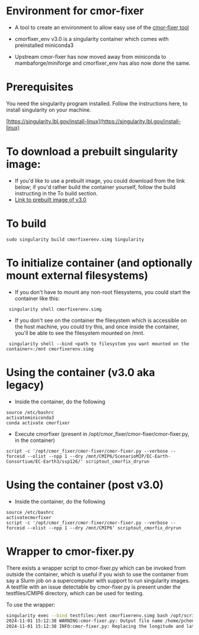 # Environment for cmor-fixer

- A tool to create an environment to allow easy use of the [cmor-fixer tool](https://github.com/EC-Earth/cmor-fixer)

- cmorfixer_env v3.0 is a singularity container which comes with preinstalled miniconda3 
- Upstream cmor-fixer has now moved away from miniconda to mambaforge/miniforge and cmorfixer_env has also now done the same.

# Prerequisites

You need the singularity program installed. Follow the instructions here, to install singularity on your machine.

[https://singularity.lbl.gov/install-linux](https://singularity.lbl.gov/install-linux)


# To download a prebuilt singularity image:

- If you'd like to use a prebuilt image, you could download from the link below; if you'd rather build the container yourself, follow the build instructing in the To build section.
- [Link to prebuilt image of v3.0](https://esg-dn2.nsc.liu.se/virtualtestbed/cmorfixerenv.simg)

# To build
````
sudo singularity build cmorfixerenv.simg Singularity
````
# To initialize container (and optionally mount external filesystems)

- If you don't have to mount any non-root filesystems, you could start the container like this:
````
 singularity shell cmorfixerenv.simg
````
- If you don't see on the container the filesystem which is accessible on the host machine, you could try this, and once inside the container, you'll be able to see the filesystem mounted on /mnt.
```
 singularity shell --bind <path to filesystem you want mounted on the container>:/mnt cmorfixerenv.simg
````

# Using the container (v3.0 aka legacy)

- Inside the container, do the following
````
source /etc/bashrc
activateminiconda3
conda activate cmorfixer
````
- Execute cmorfixer (present in /opt/cmor_fixer/cmor-fixer/cmor-fixer.py, in the container)
````
script -c '/opt/cmor_fixer/cmor-fixer/cmor-fixer.py --verbose --forceid --olist --npp 1 --dry /mnt/CMIP6/ScenarioMIP/EC-Earth-Consortium/EC-Earth3/ssp126/' scriptout_cmorfix_dryrun
````

# Using the container (post v3.0)

- Inside the container, do the following
````
source /etc/bashrc
activatecmorfixer
script -c '/opt/cmor_fixer/cmor-fixer/cmor-fixer.py --verbose --forceid --olist --npp 1 --dry /mnt/CMIP6' scriptout_cmorfix_dryrun
````

# Wrapper to cmor-fixer.py

There exists a wrapper script to cmor-fixer.py which can be invoked from outside the container, which is useful if you wish to use the container from say a Slurm job on a supercomputer with support to run singularity images.
A testfile with an issue detectable by cmor-fixer.py is present under the testfiles/CMIP6 directory, which can be used for testing. 

To use the wrapper:

```bash
singularity exec --bind testfiles:/mnt cmorfixerenv.simg bash /opt/scripts/cmorfixerwrapper.sh --verbose --olist --npp 1 --dry --output-dir /home/pchengi/outputdir /mnt/CMIP6
2024-11-01 15:12:38 WARNING:cmor-fixer.py: Output file name /home/pchengi/outputdir/list-of-modified-files.txt already exists, trying /home/pchengi/outputdir/list-of-modified-files-2.txt...
2024-11-01 15:12:38 INFO:cmor-fixer.py: Replacing the longitude and latitude t-grid vertices for vertices_longitude (none) in /mnt/CMIP6/chldiatos_Omon_EC-Earth3-ESM-1_abrupt-4xCO2_r1i1p1f1_gn_195401-195412.nc
``` 
